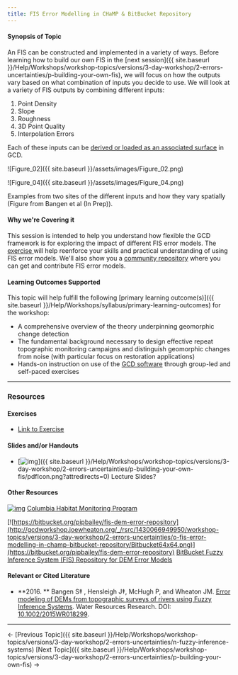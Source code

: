 ```yaml
---
title: FIS Error Modelling in CHaMP & BitBucket Repository
---
```


#### Synopsis of Topic

An FIS can be constructed and implemented in a variety of ways. Before learning how to build our own FIS in the [next session]({{ site.baseurl }}/Help/Workshops/workshop-topics/versions/3-day-workshop/2-errors-uncertainties/p-building-your-own-fis), we will focus on how the outputs vary based on what combination of inputs you decide to use. We will look at a variety of FIS outputs by combining different inputs:

1. Point Density
2. Slope
3. Roughness
4. 3D Point Quality
5. Interpolation Errors

Each of these inputs can be [derived or loaded as an associated surface](http://gcd6help.joewheaton.org/gcd-command-reference/gcd-project-explorer/f-individual-associated-surface-context-menu) in GCD.

![Figure_02]({{ site.baseurl }}/assets/images/Figure_02.png)

![Figure_04]({{ site.baseurl }}/assets/images/Figure_04.png)

Examples from two sites of the different inputs and how they vary spatially (Figure from Bangen et al (In Prep)).

#### Why we're Covering it

This session is intended to help you understand how flexible the GCD framework is for exploring the impact of different FIS error models. The [exercise ](http://gcd6help.joewheaton.org/tutorials--how-to/workshop-tutorials/o-champ-fis-error-modelling)will help reenforce your skills and practical understanding of using FIS error models. We'll also show you a [community repository](https://bitbucket.org/pipbailey/fis-dem-error-repository) where you can get and contribute FIS error models.

#### Learning Outcomes Supported

This topic will help fulfill the following [primary learning outcome(s)]({{ site.baseurl }}/Help/Workshops/syllabus/primary-learning-outcomes) for the workshop:

- A comprehensive overview of the theory underpinning geomorphic change detection
- The fundamental background necessary to design effective repeat topographic monitoring campaigns and distinguish geomorphic changes from noise (with particular focus on restoration applications)
- Hands-on instruction on use of the [GCD software](http://www.joewheaton.org/Home/research/software/GCD) through group-led and self-paced exercises

------

### Resources

#### Exercises

- [Link to Exercise](http://gcd6help.joewheaton.org/tutorials--how-to/workshop-tutorials/o-champ-fis-error-modelling)

#### Slides and/or Handouts

- [![img](http://gcdworkshop.joewheaton.org/_/rsrc/1429979102347/workshop-topics/versions/3-day-workshop/2-errors-uncertainties/p-building-your-own-fis/pdfIcon.png)]({{ site.baseurl }}/Help/Workshops/workshop-topics/versions/3-day-workshop/2-errors-uncertainties/p-building-your-own-fis/pdfIcon.png?attredirects=0) Lecture Slides?

#### Other Resources

[![img](http://gcdworkshop.joewheaton.org/_/rsrc/1430066923935/workshop-topics/versions/3-day-workshop/2-errors-uncertainties/o-fis-error-modelling-in-champ-bitbucket-repository/CHaMP_Logo_50.png)](http://champmonitoring.org/) [Columbia Habitat Monitoring Program](http://champmonitoring.org/)

[![https://bitbucket.org/pipbailey/fis-dem-error-repository](http://gcdworkshop.joewheaton.org/_/rsrc/1430066949950/workshop-topics/versions/3-day-workshop/2-errors-uncertainties/o-fis-error-modelling-in-champ-bitbucket-repository/Bitbucket64x64.png)](https://bitbucket.org/pipbailey/fis-dem-error-repository) [BitBucket Fuzzy Inference System (FIS) Repository for DEM Error Models](https://bitbucket.org/pipbailey/fis-dem-error-repository)

#### Relevant or Cited Literature

- **2016. ** Bangen S‡ , Hensleigh J‡, McHugh P, and Wheaton JM. [ Error modeling of DEMs from topographic surveys of rivers using Fuzzy Inference Systems](https://www.researchgate.net/publication/292210478_Error_modeling_of_DEMs_from_topographic_surveys_of_rivers_using_fuzzy_inference_systems).  Water Resources Research. DOI: [10.1002/2015WR018299](http://dx.doi.org/10.1002/2015WR018299).

------

← [Previous Topic]({{ site.baseurl }}/Help/Workshops/workshop-topics/versions/3-day-workshop/2-errors-uncertainties/n-fuzzy-inference-systems)            [Next Topic]({{ site.baseurl }}/Help/Workshops/workshop-topics/versions/3-day-workshop/2-errors-uncertainties/p-building-your-own-fis) →